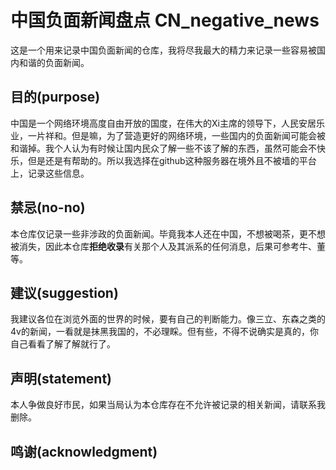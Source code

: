 # 中国负面新闻盘点 CN_negative_news
这是一个用来记录中国负面新闻的仓库，我将尽我最大的精力来记录一些容易被国内和谐的负面新闻。

## 目的(purpose)
中国是一个网络环境高度自由开放的国度，在伟大的Xi主席的领导下，人民安居乐业，一片祥和。但是嘛，为了营造更好的网络环境，一些国内的负面新闻可能会被和谐掉。我个人认为有时候让国内民众了解一些不该了解的东西，虽然可能会不快乐，但是还是有帮助的。所以我选择在github这种服务器在境外且不被墙的平台上，记录这些信息。

## 禁忌(no-no)
本仓库仅记录一些非涉政的负面新闻。毕竟我本人还在中国，不想被喝茶，更不想被消失，因此本仓库**拒绝收录**有关那个人及其派系的任何消息，后果可参考牛、董等。

## 建议(suggestion)
我建议各位在浏览外面的世界的时候，要有自己的判断能力。像三立、东森之类的4v的新闻，一看就是抹黑我国的，不必理睬。但有些，不得不说确实是真的，你自己看看了解了解就行了。

## 声明(statement)
本人争做良好市民，如果当局认为本仓库存在不允许被记录的相关新闻，请联系我删除。

## 鸣谢(acknowledgment)

